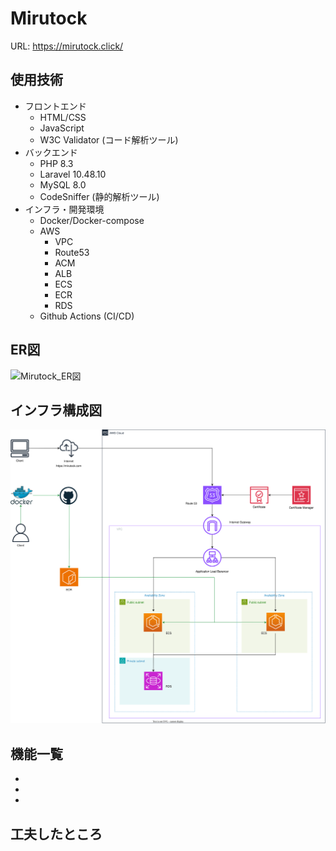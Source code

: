 # Mirutock
<!-- 概要文 -->

URL: https://mirutock.click/

<!-- 詳細画面スクショ -->
## 使用技術
- フロントエンド
  - HTML/CSS
  - JavaScript
  - W3C Validator (コード解析ツール)
- バックエンド
  - PHP 8.3
  - Laravel 10.48.10
  - MySQL 8.0
  - CodeSniffer (静的解析ツール)
- インフラ・開発環境
  - Docker/Docker-compose
  - AWS
    - VPC
    - Route53
    - ACM
    - ALB
    - ECS
    - ECR
    - RDS
  - Github Actions (CI/CD)
## ER図
![Mirutock_ER図](https://www.plantuml.com/plantuml/png/PO_D3OCm38Nldi8BP0E4EFNI8L14hDPgVYBY711qznee5IgNVD9B_EMvAs97gS43K1IM2MkXiU0CYEnGpsW38Rn_zqNIyBe-m6smrwXfRlUsrK2cJ8hCDAoiaKNXER0OPuNEqcVAcUEZzrpaa0FkdvsaEh7tMnPZqlmj0nkEy5y6q55qwueV)
## インフラ構成図
![](./documents/Mirutock.drawio.svg)
## 機能一覧
- 
- 
- 
## 工夫したところ